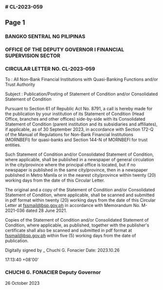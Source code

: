 ### # CL-2023-059

## Page 1

### BANGKO SENTRAL NG PILIPINAS

### OFFICE OF THE DEPUTY GOVERNOR I FINANCIAL SUPERVISION SECTOR

### CIRCULAR LETTER NO. CL-2023-059

To : All Non-Bank Financial Institutions with Quasi-Banking Functions and/or Trust Authority

Subject : Publication/Posting of Statement of Condition and/or Consolidated Statement of Condition

Pursuant to Section 61 of Republic Act No. 8791, a call is hereby made for the publication by your institution of its Statement of Condition (Head Office, branches and other offices) side-by-side with its Consolidated Statement of Condition (parent institution and its subsidiaries and affiliates), if applicable, as of 30 September 2023, in accordance with Section 172-Q of the Manual of Regulations for Non-Bank Financial Institutions (MORNBEFI) for quasi-banks and Section 144-N of MORNBEFI for trust entities.

Such Statement of Condition and/or Consolidated Statement of Condition, where applicable, shall be published in a newspaper of general circulation in the city/province where the principal office is located, but if no newspaper is published in the same city/province, then in a newspaper published in Metro Manila or in the nearest city/province within twenty (20) working days from the date of this Circular Letter.

The original and a copy of the Statement of Condition and/or Consolidated Statement of Condition, where applicable, shall be scanned and submitted in pdf format within twenty (20) working days from the date of this Circular Letter at fssmail@bsp.gov.ph in accordance with Memorandum No. M-2021-036 dated 28 June 2021.

Copies of the Statement of Condition and/or Consolidated Statement of Condition, where applicable, as published, together with the publisher's certificate shall also be scanned and submitted in pdf format at fssmail@bsp.gov.ph within five (5) working days from the date of publication.

Digitally signed by _ Chuchi G. Fonacier Date: 2023.10.26

17:13:40 +08'00'

### CHUCHI G. FONACIER Deputy Governor

26 October 2023 